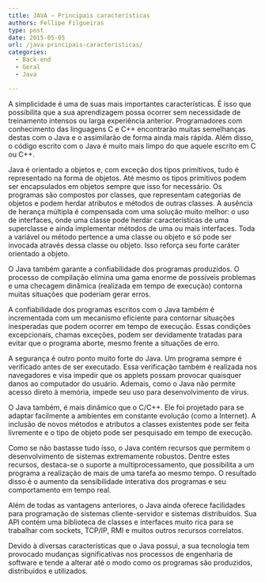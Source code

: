 ```yaml
---
title: JAVA – Principais características
authors: Fellipe Filgueiras
type: post
date: 2015-05-05
url: /java-principais-caracteristicas/
categories:
  - Back-end
  - Geral
  - Java

---
```

A simplicidade é uma de suas mais importantes características. É isso que possibilita que a sua aprendizagem possa ocorrer sem necessidade de treinamento intensos ou larga experiência anterior. Programadores com conhecimento das linguagens C e C++ encontrarão muitas semelhanças destas com o Java e o assimilarão de forma ainda mais rápida. Além disso, o código escrito com o Java é muito mais limpo do que aquele escrito em C ou C++.

Java é orientado a objetos e, com exceção dos tipos primitivos, tudo é representado na forma de objetos. Até mesmo os tipos primitivos podem ser encapsulados em objetos sempre que isso for necessário. Os programas são compostos por classes, que representam categorias de objetos e podem herdar atributos e métodos de outras classes. A ausência de herança múltipla é compensada com uma solução muito melhor: o uso de interfaces, onde uma classe pode herdar características de uma superclasse e ainda implementar métodos de uma ou mais interfaces. Toda a variável ou método pertence a uma classe ou objeto e só pode ser invocada através dessa classe ou objeto. Isso reforça seu forte caráter orientado a objeto.

O Java também garante a confiabilidade dos programas produzidos. O processo de compilação elimina uma gama enorme de possíveis problemas e uma checagem dinâmica (realizada em tempo de execução) contorna muitas situações que poderiam gerar erros.

A confiabilidade dos programas escritos com o Java também é incrementada com um mecanismo eficiente para contornar situações inesperadas que podem ocorrer em tempo de execução. Essas condições excepcionais, chamas exceções, podem ser devidamente tratadas para evitar que o programa aborte, mesmo frente a situações de erro.

A segurança é outro ponto muito forte do Java. Um programa sempre é verificado antes de ser executado. Essa verificação também é realizada nos navegadores e visa impedir que os applets possam provocar quaisquer danos ao computador do usuário. Ademais, como o Java não permite acesso direto à memória, impede seu uso para desenvolvimento de vírus.

O Java também, é mais dinâmico que o C/C++. Ele foi projetado para se adaptar facilmente a ambientes em constante evolução (como a Internet). A inclusão de novos métodos e atributos a classes existentes pode ser feita livremente e o tipo de objeto pode ser pesquisado em tempo de execução.

Como se não bastasse tudo isso, o Java contém recursos que permitem o desenvolvimento de sistemas extremamente robustos. Dentre estes recursos, destaca-se o suporte a multiprocessamento, que possibilita a um programa a realização de mais de uma tarefa ao mesmo tempo. O resultado disso é o aumento da sensibilidade interativa dos programas e seu comportamento em tempo real.

Além de todas as vantagens anteriores, o Java ainda oferece facilidades para programação de sistemas cliente-servidor e sistemas distribuídos. Sua API contém uma biblioteca de classes e interfaces muito rica para se trabalhar com sockets, TCP/IP, RMI e muitos outros recursos correlatos.

Devido à diversas características que o Java possui, a sua tecnologia tem provocado mudanças significativas nos processos de engenharia de software e tende a alterar até o modo como os programas são produzidos, distribuídos e utilizados.